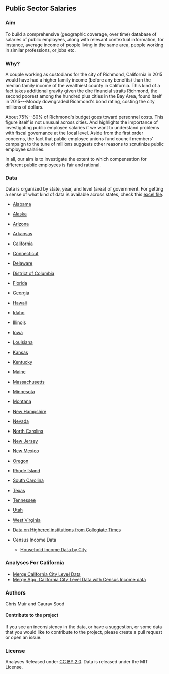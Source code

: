## Public Sector Salaries

### Aim 

To build a comprehensive (geographic coverage, over time) database of salaries of public employees, along with relevant contextual information, for instance, average income of people living in the same area, people working in similar professions, or jobs etc.  

### Why?

A couple working as custodians for the city of Richmond, California in 2015 would have had a higher family income (before any benefits) than the median family income of the wealthiest county in California. This kind of a fact takes additional gravity given the dire financial straits Richmond, the second poorest among the hundred plus cities in the Bay Area, found itself in 2015---Moody downgraded Richmond's bond rating, costing the city millions of dollars.  

About 75%--80% of Richmond's budget goes toward personnel costs. This figure itself is not unusual across cities. And highlights the importance of investigating public employee salaries if we want to understand problems with fiscal governance at the local level.  Aside from the first order concerns, the fact that public employee unions fund council members' campaign to the tune of millions suggests other reasons to scrutinize public employee salaries. 

In all, our aim is to investigate the extent to which compensation for different public employees is fair and rational.

### Data

Data is organized by state, year, and level (area) of government. For getting a sense of what kind of data is available across states, check this [excel file](sources_for_salaries.xlsx).

* [Alabama](al/)
* [Alaska](ak/) 
* [Arizona](az/)
* [Arkansas](ar/) 
* [California](ca/)
* [Connecticut](ct/)
* [Delaware](de/)
* [District of Columbia](dc/)
* [Florida](fl/)
* [Georgia](ga/)
* [Hawaii](hi/)
* [Idaho](id/)
* [Illinois](il/)
* [Iowa](ia/)
* [Louisiana](la/)
* [Kansas](ks/)
* [Kentucky](ky/)
* [Maine](me/)
* [Massachusetts](ma/)
* [Minnesota](mn/)
* [Montana](mt/)
* [New Hampshire](nh/)
* [Nevada](nv/)
* [North Carolina](nc/)
* [New Jersey](nj/)
* [New Mexico](nm/)
* [Oregon](or/)
* [Rhode Island](ri/)
* [South Carolina](sc/)
* [Texas](tx/)
* [Tennessee](tn/)
* [Utah](ut/)
* [West Virginia](wv/)

* [Data on Highered institutions from Collegiate Times](collegiate_times/)
* Census Income Data
    - [Household Income Data by City](census/hh_income_city.csv)

### Analyses For California

* [Merge California City Level Data](scripts/01_ca_city_merge.R)
* [Merge Agg. California City Level Data with Census Income data](scripts/02_agg_ca_city_census.R)

### Authors 

Chris Muir and Gaurav Sood

#### Contribute to the project

If you see an inconsistency in the data, or have a suggestion, or some data that you would like to contribute to the project, please create a pull request or open an issue. 

### License

Analyses Released under [CC BY 2.0](https://creativecommons.org/licenses/by/2.0/). Data is released under the MIT License.
